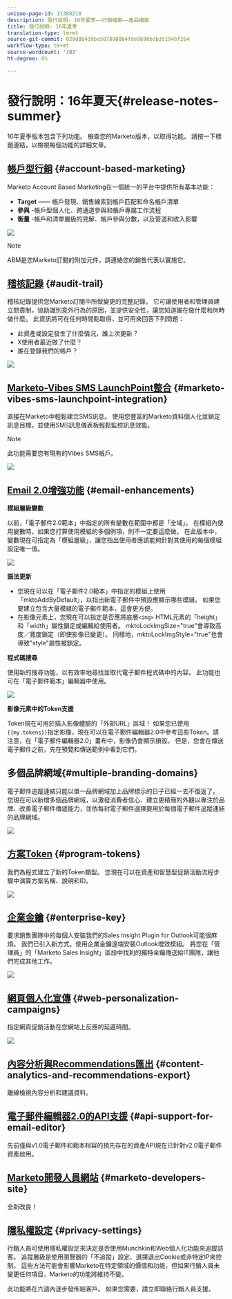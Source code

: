 ```yaml
---
unique-page-id: 11380218
description: 發行說明- 16年夏季——行銷檔案——產品檔案
title: 發行說明- 16年夏季
translation-type: tm+mt
source-git-commit: 029d8b419ba5078980b4fde9890bdb35194bf264
workflow-type: tm+mt
source-wordcount: '783'
ht-degree: 0%

---
```



# 發行說明：16年夏天{#release-notes-summer}

16年夏季版本包含下列功能。 檢查您的Marketo版本，以取得功能。 請按一下標題連結，以檢視每個功能的詳細文章。

## [帳戶型行銷](https://docs.marketo.com/display/docs/account+based+marketing) {#account-based-marketing}

Marketo Account Based Marketing在一個統一的平台中提供所有基本功能：

* **Target**  —— 帳戶發現、銷售線索到帳戶匹配和命名帳戶清單
* **參與** -帳戶型個人化、跨通道參與和帳戶專屬工作流程
* **衡量** -帳戶和清單層級的見解、帳戶參與分數，以及管道和收入影響

![](assets/abm-5-acme.png)

>[!NOTE]
>
>ABM是您Marketo訂閱的附加元件，請連絡您的銷售代表以實施它。

## [稽核記錄](/help/marketo/product-docs/administration/audit-trail/audit-trail-overview.md) {#audit-trail}

稽核記錄提供您Marketo訂閱中所做變更的完整記錄。 它可讓使用者和管理員建立問責制，協助識別意外行為的原因，並提供安全性，讓您知道誰在做什麼和何時做什麼。 此資訊將可在任何時間點取得，並可用來回答下列問題：

* 此資產或設定發生了什麼情況，誰上次更新？
* X使用者最近做了什麼？
* 誰在登錄我們的帳戶？

![](assets/audit-trail.png)

## [Marketo-Vibes SMS LaunchPoint整合](/help/marketo/product-docs/mobile-marketing/vibes-sms-messages/create-a-vibes-sms-message.md) {#marketo-vibes-sms-launchpoint-integration}

直接在Marketo中輕鬆建立SMS訊息。 使用您豐富的Marketo資料個人化並鎖定訊息目標，並使用SMS訊息儀表板輕鬆監控訊息效能。

>[!NOTE]
>
>此功能需要您有現有的Vibes SMS帳戶。

![](assets/vibes-sms2.png)

## [Email 2.0增強功能](/help/marketo/product-docs/email-marketing/general/email-editor-2/email-editor-v2-0-overview.md) {#email-enhancements}

**模組層級變數**

以前，「電子郵件2.0範本」中指定的所有變數在範圍中都是「全域」。 在模組內使用變數時，如果您打算使用模組的多個例項，則不一定要這麼做。 在此版本中，變數現在可指定為「模組層級」，讓您指出使用者應該能夠針對其使用的每個模組設定唯一值。

![](assets/module-level-variables.png)

**語法更新**

* 您現在可以在「電子郵件2.0範本」中指定的模組上使用「mktoAddByDefault」，以指出新電子郵件中預設應顯示哪些模組。 如果您要建立包含大量模組的電子郵件範本，這會更方便。
* 在影像元素上，您現在可以指定是否應將底層`<img>` HTML元素的「height」和「width」屬性鎖定或編輯給使用者。 mktoLockImgSize=&quot;true&quot;會導致高度／寬度鎖定（即使影像已變更）。 同樣地，mktoLockImgStyle=&quot;true&quot;也會導致&quot;style&quot;屬性被鎖定。

**程式碼搜尋**

使用新的搜尋功能，以有效率地尋找並取代電子郵件程式碼中的內容。 此功能也可在「電子郵件範本」編輯器中使用。

![](assets/2nd-screenshot.png)

**影像元素中的Token支援**

Token現在可用於插入影像體驗的「外部URL」區域！ 如果您已使用`{{my.tokens}}`指定影像，現在可以在電子郵件編輯器2.0中參考這些Token。請注意，在「電子郵件編輯器2.0」畫布中，影像仍會顯示損毀。 但是，您會在傳送電子郵件之前，先在預覽和傳送範例中看到它們。

## 多個品牌網域{#multiple-branding-domains}

電子郵件追蹤連結只能以單一品牌網域加上品牌標示的日子已經一去不復返了。 您現在可以新增多個品牌網域，以激發消費者信心、建立更精簡的外觀以專注於品牌、改善電子郵件傳遞能力，並依每封電子郵件選擇要用於每個電子郵件追蹤連結的品牌網域。

![](assets/multiple-branding-domains.png)

## [方案Token](/help/marketo/product-docs/demand-generation/landing-pages/personalizing-landing-pages/tokens-overview.md) {#program-tokens}

我們為程式建立了新的Token類型。 您現在可以在資產和智慧型促銷活動流程步驟中演算方案名稱、說明和ID。

![](assets/program-tokens.png)

## [企業金鑰](/help/marketo/product-docs/marketo-sales-insight/msi-outlook-plugin/authorize-the-marketo-outlook-plugin.md) {#enterprise-key}

要求銷售團隊中的每個人安裝我們的Sales Insight Plugin for Outlook可能很麻煩。 我們已引入新方式，使用企業金鑰遠端安裝Outlook增效模組。 將您在「管理員」的「Marketo Sales Insight」區段中找到的獨特金鑰傳送給IT團隊，讓他們完成其他工作。

![](assets/enterprise-key.png)

## [網頁個人化宣傳](/help/marketo/product-docs/web-personalization/working-with-web-campaigns/create-a-new-dialog-web-campaign.md) {#web-personalization-campaigns}

指定網頁促銷活動在您網站上反應的延遲時間。

![](assets/dialog-campaign-delay.png)

## [內容分析與Recommendations匯出](/help/marketo/product-docs/web-personalization/understanding-web-personalization/understanding-content-analytics.md) {#content-analytics-and-recommendations-export}

離線檢視內容分析和建議資料。

## [電子郵件編輯器2.0的API支援](https://developers.marketo.com/documentation/asset-api/) {#api-support-for-email-editor}

先前僅與v1.0電子郵件和範本相容的預先存在的資產API現在已針對v2.0電子郵件資產啟用。

## [Marketo開發人員網站](https://developers.marketo.com/) {#marketo-developers-site}

全新改良！

## [隱私權設定](/help/marketo/product-docs/administration/settings/understanding-privacy-settings.md) {#privacy-settings}

行銷人員可使用隱私權設定來決定是否使用Munchkin和Web個人化功能來追蹤訪客。 追蹤層級是使用瀏覽器的「不追蹤」設定、選擇退出Cookie或非特定IP來控制。 這些方法可能會影響Marketo在特定領域的價值和功能，但如果行銷人員未變更任何項目，Marketo的功能將維持不變。

此功能將在六週內逐步發佈給客戶。 如果您需要，請立即聯絡行銷人員支援。
